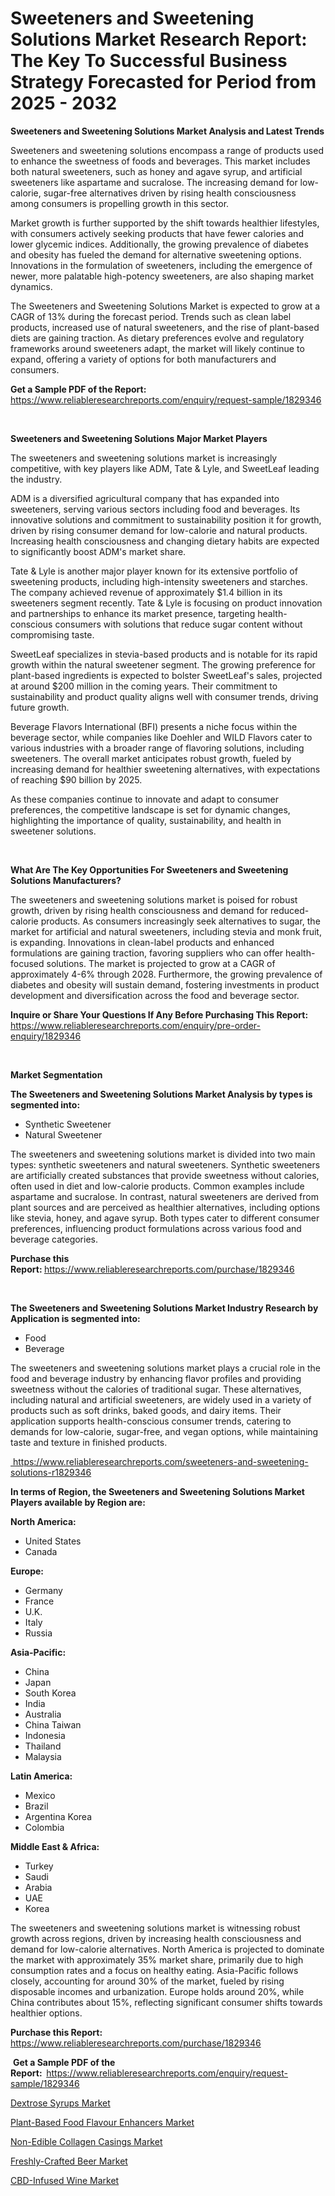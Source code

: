 <p><h1>Sweeteners and Sweetening Solutions Market Research Report: The Key To Successful Business Strategy Forecasted for Period from 2025 - 2032</h1></p><p><strong>Sweeteners and Sweetening Solutions Market Analysis and Latest Trends</strong></p>
<p><p>Sweeteners and sweetening solutions encompass a range of products used to enhance the sweetness of foods and beverages. This market includes both natural sweeteners, such as honey and agave syrup, and artificial sweeteners like aspartame and sucralose. The increasing demand for low-calorie, sugar-free alternatives driven by rising health consciousness among consumers is propelling growth in this sector.</p><p>Market growth is further supported by the shift towards healthier lifestyles, with consumers actively seeking products that have fewer calories and lower glycemic indices. Additionally, the growing prevalence of diabetes and obesity has fueled the demand for alternative sweetening options. Innovations in the formulation of sweeteners, including the emergence of newer, more palatable high-potency sweeteners, are also shaping market dynamics.</p><p>The Sweeteners and Sweetening Solutions Market is expected to grow at a CAGR of 13% during the forecast period. Trends such as clean label products, increased use of natural sweeteners, and the rise of plant-based diets are gaining traction. As dietary preferences evolve and regulatory frameworks around sweeteners adapt, the market will likely continue to expand, offering a variety of options for both manufacturers and consumers.</p></p>
<p><strong>Get a Sample PDF of the Report:&nbsp;</strong> <a href="https://www.reliableresearchreports.com/enquiry/request-sample/1829346?utm_campaign=36&utm_medium=2&utm_source=Github&utm_content=ia&utm_term=07042025&utm_id=sweeteners-and-sweetening-solutions">https://www.reliableresearchreports.com/enquiry/request-sample/1829346</a></p>
<p>&nbsp;</p>
<p><strong>Sweeteners and Sweetening Solutions Major Market Players</strong></p>
<p><p>The sweeteners and sweetening solutions market is increasingly competitive, with key players like ADM, Tate & Lyle, and SweetLeaf leading the industry. </p><p>ADM is a diversified agricultural company that has expanded into sweeteners, serving various sectors including food and beverages. Its innovative solutions and commitment to sustainability position it for growth, driven by rising consumer demand for low-calorie and natural products. Increasing health consciousness and changing dietary habits are expected to significantly boost ADM's market share. </p><p>Tate & Lyle is another major player known for its extensive portfolio of sweetening products, including high-intensity sweeteners and starches. The company achieved revenue of approximately $1.4 billion in its sweeteners segment recently. Tate & Lyle is focusing on product innovation and partnerships to enhance its market presence, targeting health-conscious consumers with solutions that reduce sugar content without compromising taste.</p><p>SweetLeaf specializes in stevia-based products and is notable for its rapid growth within the natural sweetener segment. The growing preference for plant-based ingredients is expected to bolster SweetLeaf's sales, projected at around $200 million in the coming years. Their commitment to sustainability and product quality aligns well with consumer trends, driving future growth.</p><p>Beverage Flavors International (BFI) presents a niche focus within the beverage sector, while companies like Doehler and WILD Flavors cater to various industries with a broader range of flavoring solutions, including sweeteners. The overall market anticipates robust growth, fueled by increasing demand for healthier sweetening alternatives, with expectations of reaching $90 billion by 2025. </p><p>As these companies continue to innovate and adapt to consumer preferences, the competitive landscape is set for dynamic changes, highlighting the importance of quality, sustainability, and health in sweetener solutions.</p></p>
<p>&nbsp;</p>
<p><strong>What Are The Key Opportunities For Sweeteners and Sweetening Solutions Manufacturers?</strong></p>
<p><p>The sweeteners and sweetening solutions market is poised for robust growth, driven by rising health consciousness and demand for reduced-calorie products. As consumers increasingly seek alternatives to sugar, the market for artificial and natural sweeteners, including stevia and monk fruit, is expanding. Innovations in clean-label products and enhanced formulations are gaining traction, favoring suppliers who can offer health-focused solutions. The market is projected to grow at a CAGR of approximately 4-6% through 2028. Furthermore, the growing prevalence of diabetes and obesity will sustain demand, fostering investments in product development and diversification across the food and beverage sector.</p></p>
<p><strong>Inquire or Share Your Questions If Any Before Purchasing This Report:</strong> <a href="https://www.reliableresearchreports.com/enquiry/pre-order-enquiry/1829346?utm_campaign=36&utm_medium=2&utm_source=Github&utm_content=ia&utm_term=07042025&utm_id=sweeteners-and-sweetening-solutions">https://www.reliableresearchreports.com/enquiry/pre-order-enquiry/1829346</a></p>
<p>&nbsp;</p>
<p><strong>Market Segmentation</strong></p>
<p><strong>The Sweeteners and Sweetening Solutions Market Analysis by types is segmented into:</strong></p>
<p><ul><li>Synthetic Sweetener</li><li>Natural Sweetener</li></ul></p>
<p><p>The sweeteners and sweetening solutions market is divided into two main types: synthetic sweeteners and natural sweeteners. Synthetic sweeteners are artificially created substances that provide sweetness without calories, often used in diet and low-calorie products. Common examples include aspartame and sucralose. In contrast, natural sweeteners are derived from plant sources and are perceived as healthier alternatives, including options like stevia, honey, and agave syrup. Both types cater to different consumer preferences, influencing product formulations across various food and beverage categories.</p></p>
<p><strong>Purchase this Report:&nbsp;</strong><a href="https://www.reliableresearchreports.com/purchase/1829346?utm_campaign=36&utm_medium=2&utm_source=Github&utm_content=ia&utm_term=07042025&utm_id=sweeteners-and-sweetening-solutions">https://www.reliableresearchreports.com/purchase/1829346</a></p>
<p>&nbsp;</p>
<p><strong>The Sweeteners and Sweetening Solutions Market Industry Research by Application is segmented into:</strong></p>
<p><ul><li>Food</li><li>Beverage</li></ul></p>
<p><p>The sweeteners and sweetening solutions market plays a crucial role in the food and beverage industry by enhancing flavor profiles and providing sweetness without the calories of traditional sugar. These alternatives, including natural and artificial sweeteners, are widely used in a variety of products such as soft drinks, baked goods, and dairy items. Their application supports health-conscious consumer trends, catering to demands for low-calorie, sugar-free, and vegan options, while maintaining taste and texture in finished products.</p></p>
<p><a href="https://www.reliableresearchreports.com/sweeteners-and-sweetening-solutions-r1829346?utm_campaign=36&utm_medium=2&utm_source=Github&utm_content=ia&utm_term=07042025&utm_id=sweeteners-and-sweetening-solutions">&nbsp;https://www.reliableresearchreports.com/sweeteners-and-sweetening-solutions-r1829346</a></p>
<p><strong>In terms of Region, the Sweeteners and Sweetening Solutions Market Players available by Region are:</strong></p>
<p>
    <p> <strong> North America: </strong>
        <ul>
            <li>United States</li>
            <li>Canada</li>
        </ul>
        </p> 
    <p> <strong> Europe: </strong>
        <ul>
            <li>Germany</li>
            <li>France</li>
            <li>U.K.</li>
            <li>Italy</li>
            <li>Russia</li>
        </ul>
        </p> 
    <p> <strong> Asia-Pacific: </strong>
        <ul>
            <li>China</li>
            <li>Japan</li>
            <li>South Korea</li>
            <li>India</li>
            <li>Australia</li>
            <li>China Taiwan</li>
            <li>Indonesia</li>
            <li>Thailand</li>
            <li>Malaysia</li>
        </ul>
        </p> 
    <p> <strong> Latin America: </strong>
        <ul>
            <li>Mexico</li>
            <li>Brazil</li>
            <li>Argentina Korea</li>
            <li>Colombia</li>
        </ul>
        </p> 
    <p> <strong> Middle East & Africa: </strong>
        <ul>
            <li>Turkey</li>
            <li>Saudi</li>
            <li>Arabia</li>
            <li>UAE</li>
            <li>Korea</li>
        </ul>
    </p>
    </p>
<p><p>The sweeteners and sweetening solutions market is witnessing robust growth across regions, driven by increasing health consciousness and demand for low-calorie alternatives. North America is projected to dominate the market with approximately 35% market share, primarily due to high consumption rates and a focus on healthy eating. Asia-Pacific follows closely, accounting for around 30% of the market, fueled by rising disposable incomes and urbanization. Europe holds around 20%, while China contributes about 15%, reflecting significant consumer shifts towards healthier options.</p></p>
<p><strong>Purchase this Report: </strong><a href="https://www.reliableresearchreports.com/purchase/1829346?utm_campaign=36&utm_medium=2&utm_source=Github&utm_content=ia&utm_term=07042025&utm_id=sweeteners-and-sweetening-solutions">https://www.reliableresearchreports.com/purchase/1829346</a></p>
<p>&nbsp;<strong>Get a Sample PDF of the Report:&nbsp;&nbsp;</strong><a href="https://www.reliableresearchreports.com/enquiry/request-sample/1829346?utm_campaign=36&utm_medium=2&utm_source=Github&utm_content=ia&utm_term=07042025&utm_id=sweeteners-and-sweetening-solutions">https://www.reliableresearchreports.com/enquiry/request-sample/1829346</a></p>
<p><strong></strong></p>
<p><p><a href="https://github.com/ummulmzu/Market-Research-Report-List-1/blob/main/dextrose-syrups-market.md?utm_campaign=36&utm_medium=2&utm_source=Github&utm_content=ia&utm_term=07042025&utm_id=sweeteners-and-sweetening-solutions">Dextrose Syrups Market</a></p><p><a href="https://github.com/aiamekar/Market-Research-Report-List-1/blob/main/plant-based-food-flavour-enhancers-market.md?utm_campaign=36&utm_medium=2&utm_source=Github&utm_content=ia&utm_term=07042025&utm_id=sweeteners-and-sweetening-solutions">Plant-Based Food Flavour Enhancers Market</a></p><p><a href="https://github.com/boudykodumi/Market-Research-Report-List-1/blob/main/non-edible-collagen-casings-market.md?utm_campaign=36&utm_medium=2&utm_source=Github&utm_content=ia&utm_term=07042025&utm_id=sweeteners-and-sweetening-solutions">Non-Edible Collagen Casings Market</a></p><p><a href="https://github.com/nwokechock6s/Market-Research-Report-List-1/blob/main/freshly-crafted-beer-market.md?utm_campaign=36&utm_medium=2&utm_source=Github&utm_content=ia&utm_term=07042025&utm_id=sweeteners-and-sweetening-solutions">Freshly-Crafted Beer Market</a></p><p><a href="https://github.com/vsiljgestel/Market-Research-Report-List-1/blob/main/cbd-infused-wine-market.md?utm_campaign=36&utm_medium=2&utm_source=Github&utm_content=ia&utm_term=07042025&utm_id=sweeteners-and-sweetening-solutions">CBD-Infused Wine Market</a></p></p>